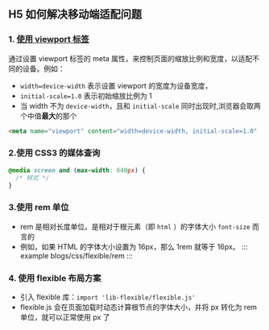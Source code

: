 <!--
 * @Description:
 * @Date: 2024-10-30 18:10:00
 * @LastEditTime: 2024-10-31 09:54:18
-->

## H5 如何解决移动端适配问题

### 1. [使⽤ viewport 标签](https://blog.csdn.net/qq_39454432/article/details/138488494)

通过设置 viewport 标签的 meta 属性，来控制⻚⾯的缩放⽐例和宽度，以适配不同的设备。例如：

- `width=device-width` 表⽰设置 viewport 的宽度为设备宽度，
- `initial-scale=1.0` 表⽰初始缩放⽐例为 1
- 当 width 不为 `device-width`，且和 `initial-scale` 同时出现时,浏览器会取两个中值**最大**的那个

```html
<meta name="viewport" content="width=device-width, initial-scale=1.0"
```

### 2.使⽤ CSS3 的媒体查询

```css
@media screen and (max-width: 640px) {
  /* 样式 */
}
```

### 3.使⽤ rem 单位

- rem 是相对长度单位。是相对于根元素（即 `html` ）的字体大小 `font-size` 而言的
- 例如，如果 HTML 的字体大小设置为 16px，那么 1rem 就等于 16px。
  ::: example
  blogs/css/flexible/rem
  :::

### 4. 使⽤ flexible 布局⽅案

- 引入 flexible 库：`import 'lib-flexible/flexible.js'`
- flexible.js 会在⻚⾯加载时动态计算根节点的字体⼤⼩，并将 px 转化为 rem 单位，就可以正常使用 px 了
